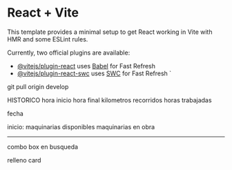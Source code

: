 # React + Vite

This template provides a minimal setup to get React working in Vite with HMR and some ESLint rules.

Currently, two official plugins are available:

- [@vitejs/plugin-react](https://github.com/vitejs/vite-plugin-react/blob/main/packages/plugin-react/README.md) uses [Babel](https://babeljs.io/) for Fast Refresh
- [@vitejs/plugin-react-swc](https://github.com/vitejs/vite-plugin-react-swc) uses [SWC](https://swc.rs/) for Fast Refresh
 `

 git pull origin develop

HISTORICO
 hora inicio 
 hora final
 kilometros recorridos
 horas trabajadas
 
 fecha


 inicio:
 maquinarias disponibles
 maquinarias en obra
_____________________
 combo box en busqueda


relleno card 